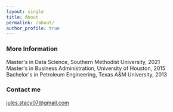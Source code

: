 ```yaml
---
layout: single
title: About
permalink: /about/
author_profile: true
---
```


### More Information

Master's in Data Science, Southern Methodist University, 2021 <br>
Master's in Business Administration, University of Houston, 2015<br>
Bachelor's in Petroleum Engineering, Texas A&M University, 2013

### Contact me

[jules.stacy07@gmail.com](mailto:jules.stacy07@gmail.com)

